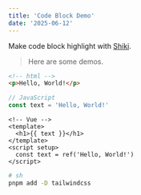 ```yaml
---
title: 'Code Block Demo'
date: '2025-06-12'
---
```


Make code block highlight with [Shiki](https://shiki.tmrs.site/packages/rehype).

> Here are some demos.

```html
<!-- html -->
<p>Hello, World!</p>
```

```js
// JavaScript
const text = 'Hello, World!'
```

```vue
<!-- Vue -->
<template>
  <h1>{{ text }}</h1>
</template>
<script setup>
  const text = ref('Hello, World!')
</script>
```

```sh
# sh
pnpm add -D tailwindcss
```